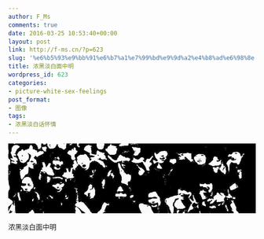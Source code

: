 ```yaml
---
author: F_Ms
comments: true
date: 2016-03-25 10:53:40+00:00
layout: post
link: http://f-ms.cn/?p=623
slug: '%e6%b5%93%e9%bb%91%e6%b7%a1%e7%99%bd%e9%9d%a2%e4%b8%ad%e6%98%8e'
title: 浓黑淡白面中明
wordpress_id: 623
categories:
- picture-white-sex-feelings
post_format:
- 图像
tags:
- 浓黑淡白话怀情
---
```


![黑白-色情怀_浓黑淡白间的面，面中情](/img/post/wp/2016/03/黑白-色情怀_浓黑淡白间的面，面中情.jpg)


浓黑淡白面中明

